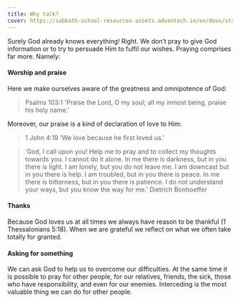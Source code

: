 ```yaml
---
title: Why talk?
cover: https://sabbath-school-resources-assets.adventech.io/en/devo/start-into-life/08-one-who-listens/y421679483398234.jpg
---
```


Surely God already knows everything! Right. We don’t pray to give God information or to try to persuade Him to fulfil our wishes. Praying comprises far more. Namely:

#### Worship and praise

Here we make ourselves aware of the greatness and omnipotence of God:

> <callout>Psalms 103:1</callout>
> 'Praise the Lord, O my soul; all my inmost being, praise his holy name.'

Moreover, our praise is a kind of declaration of love to Him:

> <callout>1 John 4:19</callout>
> 'We love because he first loved us.'

> ‘God, I call upon you! Help me to pray and to collect my thoughts towards you. I cannot do it alone. In me there is darkness, but in you there is light. I am lonely, but you do not leave me. I am downcast but in you there is help. I am troubled, but in you there is peace. In me there is bitterness, but in you there is patience. I do not understand your ways, but you know the way for me.’ Dietrich Bonhoeffer

#### Thanks

Because God loves us at all times we always have reason to be thankful (1 Thessalonians 5:18). When we are grateful we reflect on what we often take totally for granted. 

#### Asking for something

We can ask God to help us to overcome our difficulties. At the same time it is possible to pray for other people, for our relatives, friends, the sick, those who have responsibility, and even for our enemies. Interceding is the most valuable thing we can do for other people.
